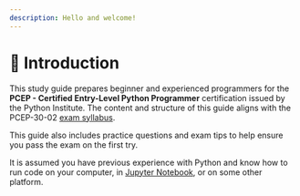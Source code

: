 ```yaml
---
description: Hello and welcome!
---
```


# 👋 Introduction

This study guide prepares beginner and experienced programmers for the **PCEP - Certified Entry-Level Python Programmer** certification issued by the Python Institute. The content and structure of this guide aligns with the PCEP-30-02 [exam syllabus](https://pythoninstitute.org/assets/627e61bc29de3989767095.pdf).

This guide also includes practice questions and exam tips to help ensure you pass the exam on the first try.

It is assumed you have previous experience with Python and know how to run code on your computer, in [Jupyter Notebook](https://jupyter.org/try), or on some other platform.

